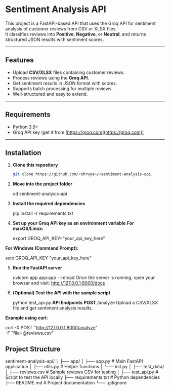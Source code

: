 # Sentiment Analysis API

This project is a FastAPI-based API that uses the Groq API for sentiment analysis of customer reviews from CSV or XLSX files.  
It classifies reviews into **Positive**, **Negative**, or **Neutral**, and returns structured JSON results with sentiment scores.

---

## Features
- Upload **CSV/XLSX** files containing customer reviews.
- Process reviews using the **Groq API**.
- Get sentiment results in JSON format with scores.
- Supports batch processing for multiple reviews.
- Well-structured and easy to extend.

---

## Requirements
- Python 3.9+
- Groq API key (get it from [https://groq.com](https://groq.com))

---

## Installation

1. **Clone this repository**
   ```bash
   git clone https://github.com/<shruya>/<sentiment-analysis-api

2. **Move into the project folder**

   cd sentiment-analysis-api

3. **Install the required dependencies**

   pip install -r requirements.txt

4. **Set up your Groq API key as an environment variable**
**For macOS/Linux:**

   export GROQ_API_KEY="your_api_key_here"

**For Windows (Command Prompt):**

   setx GROQ_API_KEY "your_api_key_here"

5. **Run the FastAPI server**

   uvicorn app.app:app --reload
Once the server is running, open your browser and visit:
http://127.0.0.1:8000/docs

6. **(Optional) Test the API with the sample script**

   python test_api.py
**API Endpoints**
**POST** /analyze
Upload a CSV/XLSX file and get sentiment analysis results.

**Example using curl:**

   curl -X POST "http://127.0.0.1:8000/analyze" \
   -F "file=@reviews.csv"

## Project Structure

sentiment-analysis-api/
│
├── app/
│ ├── app.py # Main FastAPI application
│ ├── utils.py # Helper functions
│ └── init.py
│
├── test_data/
│ ├── reviews.csv # Sample reviews CSV for testing
│
├── test_api.py # Script to test the API locally
├── requirements.txt # Python dependencies
├── README.md # Project documentation
└── .gitignore


